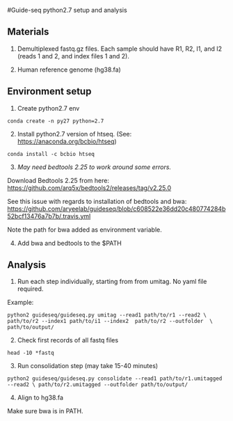 #Guide-seq python2.7 setup and analysis

## Materials
  1. Demultiplexed fastq.gz files. Each sample should have R1, R2, I1, and I2 (reads 1 and 2, and index files 1 and 2).

  2. Human reference genome (hg38.fa)
  
## Environment setup
  1. Create python2.7 env

  `conda create -n py27 python=2.7`
  
  2. Install python2.7 version of htseq. (See: https://anaconda.org/bcbio/htseq)
  
  `conda install -c bcbio htseq`

  3. *May need bedtools 2.25 to work around some errors.*
  
  Download Bedtools 2.25 from here: https://github.com/arq5x/bedtools2/releases/tag/v2.25.0
  
  See this issue with regards to installation of bedtools and bwa: https://github.com/aryeelab/guideseq/blob/c608522e36dd20c480774284b52bcf13476a7b7b/.travis.yml
  
  Note the path for bwa added as environment variable.

  4. Add bwa and bedtools to the $PATH
  
## Analysis
  1. Run each step individually, starting from from umitag. No yaml file required. 
  
  Example:
  
  ` python2 guideseq/guideseq.py umitag --read1 path/to/r1 --read2 \
  path/to/r2 --index1 path/to/i1 --index2  path/to/r2 --outfolder  \
  path/to/output/ `

  2. Check first records of all fastq files
  
  `head -10 *fastq`

  3. Run consolidation step (may take 15-40 minutes)
  
  ` python2 guideseq/guideseq.py consolidate --read1 path/to/r1.umitagged --read2 \
  path/to/r2.umitagged --outfolder path/to/output/ `
  
  4. Align to hg38.fa
  
  Make sure bwa is in PATH.
